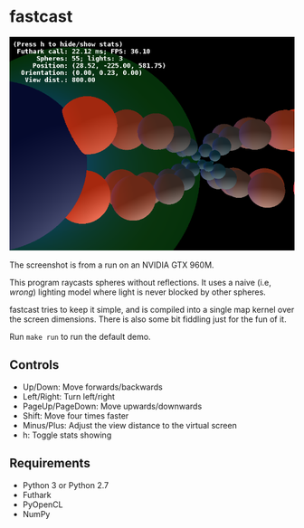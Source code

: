 # fastcast

![Screenshot](screenshot.png)

The screenshot is from a run on an NVIDIA GTX 960M.

This program raycasts spheres without reflections.  It uses a naive
(i.e, *wrong*) lighting model where light is never blocked by other
spheres.

fastcast tries to keep it simple, and is compiled into a single map
kernel over the screen dimensions.  There is also some bit fiddling just
for the fun of it.

Run `make run` to run the default demo.


## Controls

+ Up/Down: Move forwards/backwards
+ Left/Right: Turn left/right
+ PageUp/PageDown: Move upwards/downwards
+ Shift: Move four times faster
+ Minus/Plus: Adjust the view distance to the virtual screen
+ h: Toggle stats showing


## Requirements

  + Python 3 or Python 2.7
  + Futhark
  + PyOpenCL
  + NumPy
